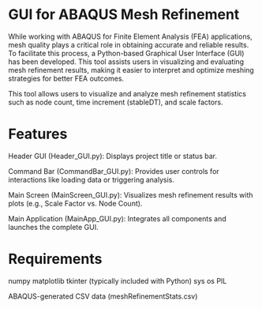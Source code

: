 # GUI for ABAQUS Mesh Refinement 
While working with ABAQUS for Finite Element Analysis (FEA) applications, mesh quality plays a critical role in obtaining accurate and reliable results. To facilitate this process, a Python-based Graphical User Interface (GUI) has been developed. This tool assists users in visualizing and evaluating mesh refinement results, making it easier to interpret and optimize meshing strategies for better FEA outcomes.


This tool allows users to visualize and analyze mesh refinement statistics such as node count, time increment (stableDT), and scale factors.
# Features
Header GUI (Header_GUI.py): Displays project title or status bar.

Command Bar (CommandBar_GUI.py): Provides user controls for interactions like loading data or triggering analysis.

Main Screen (MainScreen_GUI.py): Visualizes mesh refinement results with plots (e.g., Scale Factor vs. Node Count).

Main Application (MainApp_GUI.py): Integrates all components and launches the complete GUI.

# Requirements
numpy
matplotlib
tkinter (typically included with Python)
sys
os
PIL

ABAQUS-generated CSV data (meshRefinementStats.csv)
